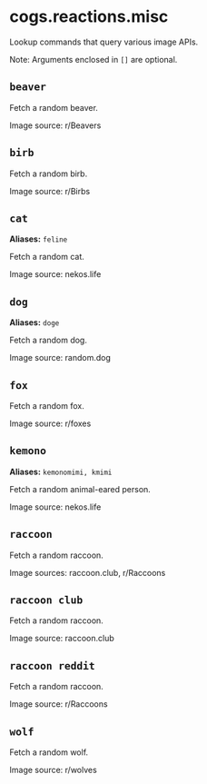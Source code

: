 # cogs.reactions.misc

Lookup commands that query various image APIs.

Note: Arguments enclosed in `[]` are optional.

## `beaver`

Fetch a random beaver.

Image source: r/Beavers

## `birb`

Fetch a random birb.

Image source: r/Birbs

## `cat`

**Aliases:** `feline`

Fetch a random cat.

Image source: nekos.life

## `dog`

**Aliases:** `doge`

Fetch a random dog.

Image source: random.dog

## `fox`

Fetch a random fox.

Image source: r/foxes

## `kemono`

**Aliases:** `kemonomimi, kmimi`

Fetch a random animal-eared person.

Image source: nekos.life

## `raccoon`

Fetch a random raccoon.

Image sources: raccoon.club, r/Raccoons

## `raccoon club`

Fetch a random raccoon.

Image source: raccoon.club

## `raccoon reddit`

Fetch a random raccoon.

Image source: r/Raccoons

## `wolf`

Fetch a random wolf.

Image source: r/wolves